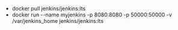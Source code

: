 - docker pull jenkins/jenkins:lts
- docker run --name myjenkins -p 8080:8080 -p 50000:50000 -v /var/jenkins_home jenkins/jenkins:lts